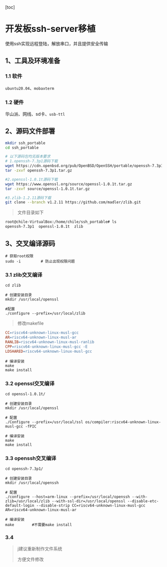 [toc]

# 开发板ssh-server移植




使用ssh实现远程登陆，解放串口，并且提供安全传输


## 1、工具及环境准备


### 1.1 软件

`ubuntu20.04`、`mobaxterm`

### 1.2 硬件

华山派、网线、sd卡、`usb-ttl`

## 2、源码文件部署

```sh
mkdir ssh_portable
cd ssh_portable

# 以下源码包均无版本要求
# 1.openssh-7.3p1源码下载
wget https://cdn.openbsd.org/pub/OpenBSD/OpenSSH/portable/openssh-7.3p1.tar.gz
tar -zxvf openssh-7.3p1.tar.gz

#2.openssl-1.0.1t源码下载
wget https://www.openssl.org/source/openssl-1.0.1t.tar.gz
tar -zxvf source/openssl-1.0.1t.tar.gz

#3.zlib-1.2.11源码下载
git clone --branch v1.2.11 https://github.com/madler/zlib.git
```

> 文件目录如下

```sh
root@chile-VirtualBox:/home/chile/ssh_portable# ls
openssh-7.3p1  openssl-1.0.1t  zlib
```

## 3、交叉编译源码


```
# 获取root权限
sudo -i			# 防止出现权限问题
```


### 3.1 zlib交叉编译

```
cd zlib

# 创建安装目录
mkdir /usr/local/openssl

#配置
./configure --prefix=/usr/local/zlib
```

> 修改makefile
```makefile
CC=riscv64-unknown-linux-musl-gcc
AR=riscv64-unknown-linux-musl-ar
RANLIB=riscv64-unknown-linux-musl-ranlib
CPP=riscv64-unknown-linux-musl-gcc -E
LDSHARED=riscv64-unknown-linux-musl-gcc
```

```
# 编译安装
make
make install
```


### 3.2 openssl交叉编译

```
cd openssl-1.0.1t/

# 创建安装目录
mkdir /usr/local/openssl

# 配置
./Configure --prefix=/usr/local/ssl os/compiler:riscv64-unknown-linux-musl-gcc -fPIC

# 编译安装
make
make install
```


### 3.3 openssh交叉编译

```
cd openssh-7.3p1/

# 创建安装目录
mkdir /usr/local/openssh

# 配置
./configure --host=arm-linux --prefix=/usr/local/openssh --with-zlib=/usr/local/zlib --with-ssl-dir=/usr/local/openssl --disable-etc-default-login --disable-strip CC=riscv64-unknown-linux-musl-gcc AR=riscv64-unknown-linux-musl-ar

# 编译安装
make		#不需要make install
```

### 3.4 

> j建议重新制作文件系统
>
> 方便文件修改

